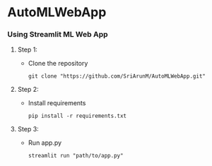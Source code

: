 # AutoMLWebApp

### Using Streamlit ML Web App ###

1. Step 1:
   - Clone the repository
     ```
     git clone "https://github.com/SriArunM/AutoMLWebApp.git"
     ```

2. Step 2:
   - Install requirements
     ```
     pip install -r requirements.txt
     ```

3. Step 3:
   - Run app.py
     ```
     streamlit run "path/to/app.py"
     ```
